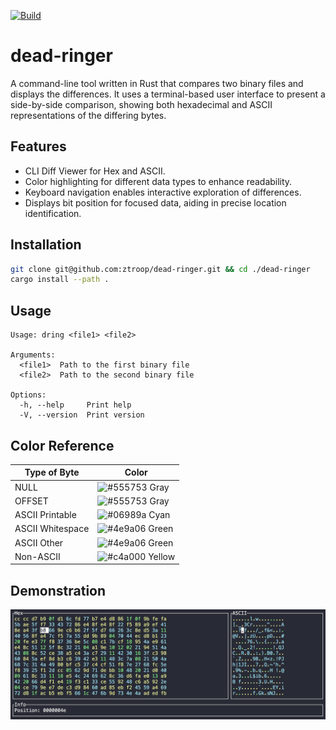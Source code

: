 [![Build](https://github.com/ztroop/dead-ringer/actions/workflows/build.yml/badge.svg)](https://github.com/ztroop/dead-ringer/actions/workflows/build.yml)

# dead-ringer

A command-line tool written in Rust that compares two binary files and displays the differences. It uses a terminal-based user interface to present a side-by-side comparison, showing both hexadecimal and ASCII representations of the differing bytes.

## Features

- CLI Diff Viewer for Hex and ASCII.
- Color highlighting for different data types to enhance readability.
- Keyboard navigation enables interactive exploration of differences.
- Displays bit position for focused data, aiding in precise location identification.

## Installation

```sh
git clone git@github.com:ztroop/dead-ringer.git && cd ./dead-ringer
cargo install --path .
```

## Usage

```
Usage: dring <file1> <file2>

Arguments:
  <file1>  Path to the first binary file
  <file2>  Path to the second binary file

Options:
  -h, --help     Print help
  -V, --version  Print version
```

## Color Reference

|Type of Byte|Color|
|---|---|
|NULL|![#555753](https://placehold.co/10x10/555753/555753.png) Gray|
|OFFSET|![#555753](https://placehold.co/10x10/555753/555753.png) Gray|
|ASCII Printable|![#06989a](https://placehold.co/10x10/06989a/06989a.png) Cyan|
|ASCII Whitespace|![#4e9a06](https://placehold.co/10x10/4e9a06/4e9a06.png) Green|
|ASCII Other|![#4e9a06](https://placehold.co/10x10/4e9a06/4e9a06.png) Green|
|Non-ASCII|![#c4a000](https://placehold.co/10x10/c4a000/c4a000.png) Yellow|

## Demonstration

![demo](./assets/demo.png)